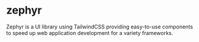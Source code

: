 # zephyr
Zephyr is a UI library using TailwindCSS providing easy-to-use components to speed up web application development for a variety frameworks.
